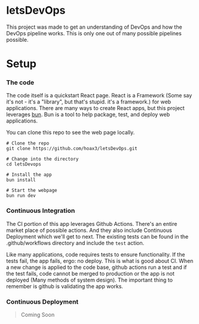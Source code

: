 # letsDevOps
This project was made to get an understanding of DevOps and how the DevOps pipeline works. This is only one out of many possible pipelines possible. 

# Setup
### The code
The code itself is a quickstart React page. React is a Framework (Some say it's not - it's a "library", but that's stupid. it's a framework.) for web applications. There are many ways to create React apps, but this project leverages [bun](https://bun.com/). Bun is a tool to help package, test, and deploy web applications. 

You can clone this repo to see the web page locally. 

```
# Clone the repo
git clone https://github.com/hoax3/letsDevOps.git

# Change into the directory
cd letsDevops

# Install the app
bun install

# Start the webpage
bun run dev
```

### Continuous Integration
The CI portion of this app leverages Github Actions. There's an entire market place of possible actions. And they also include Continuous Deployment which we'll get to next. The existing tests can be found in the .github/workflows directory and include the `test` action. 

Like many applications, code requires tests to ensure functionality. If the tests fail, the app fails, ergo: no deploy. This is what is good about CI. When a new change is applied to the code base, github actions run a test and if the test fails, code cannot be merged to production or the app is not deployed (Many methods of system design). The important thing to remember is github is validating the app works. 

### Continuous Deployment
> Coming Soon
